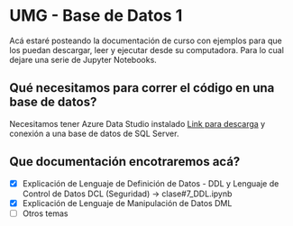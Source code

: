 # UMG - Base de Datos 1
Acá estaré posteando la documentación de curso con ejemplos para que los puedan descargar, leer y ejecutar desde su computadora. Para lo cual dejare una serie de Jupyter Notebooks.

## Qué necesitamos para correr el código en una base de datos?
Necesitamos tener Azure Data Studio instalado [Link para descarga](https://docs.microsoft.com/en-us/sql/azure-data-studio/download-azure-data-studio?view=sql-server-ver15) y conexión a una base de datos de SQL Server. 

## Que documentación encotraremos acá?
- [X] Explicación de Lenguaje de Definición de Datos - DDL y Lenguaje de Control de Datos DCL (Seguridad) -> clase#7_DDL.ipynb
- [X] Explicación de Lenguaje de Manipulación de Datos DML
- [ ] Otros temas
